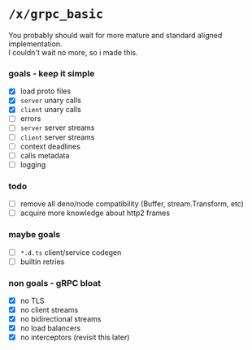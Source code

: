 # `/x/grpc_basic`

You probably should wait for more mature and standard aligned implementation.  
I couldn't wait no more, so i made this.

### goals - keep it simple

- [x] load proto files
- [x] `server` unary calls
- [x] `client` unary calls
- [ ] errors
- [ ] `server` server streams
- [ ] `client` server streams
- [ ] context deadlines
- [ ] calls metadata
- [ ] logging

### todo
- [ ] remove all deno/node compatibility (Buffer, stream.Transform, etc)
- [ ] acquire more knowledge about http2 frames

### maybe goals

- [ ] `*.d.ts` client/service codegen
- [ ] builtin retries

### non goals - gRPC bloat

- [x] no TLS
- [x] no client streams
- [x] no bidirectional streams
- [x] no load balancers
- [x] no interceptors (revisit this later)
